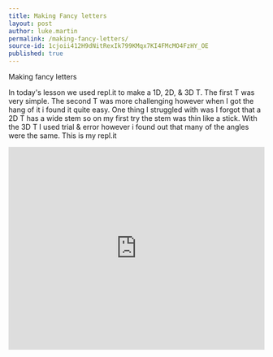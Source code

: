 ```yaml
---
title: Making Fancy letters
layout: post
author: luke.martin
permalink: /making-fancy-letters/
source-id: 1cjoii412H9dNitRexIk799KMqx7KI4FMcMO4FzHY_OE
published: true
---
```

Making fancy letters

In today's lesson we used repl.it to make a 1D, 2D, & 3D T. The first T was very simple. The second T was more challenging however when I got the hang of it i found it quite easy. One thing I struggled with was I forgot that a 2D T has a wide stem so on my first try the stem was thin like a stick. With the 3D T I used trial & error however i found out that many of the angles were the same. This is my repl.it 
<iframe height="400px" width="100%" src="https://repl.it/@LukeMartin2/Writing-Letters?lite=true" scrolling="no" frameborder="no" allowtransparency="true" allowfullscreen="true" sandbox="allow-forms allow-pointer-lock allow-popups allow-same-origin allow-scripts allow-modals"></iframe> 

